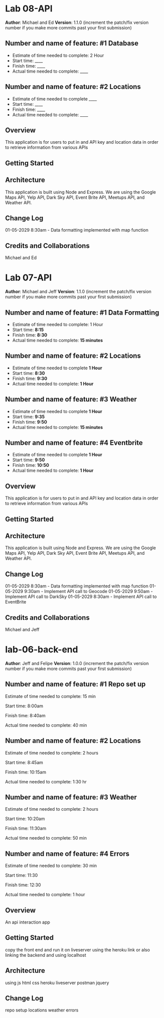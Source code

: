 # Lab 08-API

**Author**: Michael and Ed
**Version**: 1.1.0 (increment the patch/fix version number if you make more commits past your first submission)


## Number and name of feature: #1 Database
* Estimate of time needed to complete: 2 Hour
* Start time: ____
* Finish time: ____
* Actual time needed to complete: ____

## Number and name of feature: #2 Locations
* Estimate of time needed to complete ____
* Start time: ____
* Finish time: ____
* Actual time needed to complete: ____

## Overview
This application is for users to put in and API key and location data in order to retrieve information from various APIs

## Getting Started
<!-- What are the steps that a user must take in order to build this app on their own machine and get it running? -->

## Architecture
This application is built using Node and Express. We are using the Google Maps API, Yelp API, Dark Sky API, Event Brite API, Meetups API, and Weather API.

## Change Log
01-05-2029 8:30am - Data formatting implemented with map function

## Credits and Collaborations
Michael and Ed

# Lab 07-API

**Author**: Michael and Jeff
**Version**: 1.1.0 (increment the patch/fix version number if you make more commits past your first submission)


## Number and name of feature: #1 Data Formatting
* Estimate of time needed to complete: 1 Hour
* Start time: __8:15__
* Finish time: __8:30__
* Actual time needed to complete: __15 minutes__

## Number and name of feature: #2 Locations
* Estimate of time needed to complete __1 Hour__
* Start time: __8:30__
* Finish time: __9:30__
* Actual time needed to complete: __1 Hour__

## Number and name of feature: #3 Weather
* Estimate of time needed to complete __1 Hour__
* Start time: __9:35__
* Finish time: __9:50__
* Actual time needed to complete: __15 minutes__

## Number and name of feature: #4 Eventbrite
* Estimate of time needed to complete __1 Hour__
* Start time: __9:50__
* Finish time: __10:50__
* Actual time needed to complete: __1 Hour__

## Overview
This application is for users to put in and API key and location data in order to retrieve information from various APIs

## Getting Started
<!-- What are the steps that a user must take in order to build this app on their own machine and get it running? -->

## Architecture
This application is built using Node and Express. We are using the Google Maps API, Yelp API, Dark Sky API, Event Brite API, Meetups API, and Weather API.

## Change Log
01-05-2029 8:30am - Data formatting implemented with map function
01-05-2029 9:30am - Implement API call to Geocode
01-05-2029 9:50am - Implement API call to DarkSky
01-05-2029 8:30am - Implement API call to EventBrite

## Credits and Collaborations
Michael and Jeff


# lab-06-back-end

**Author**: Jeff and Felipe 
**Version**: 1.0.0 (increment the patch/fix version number if you make more commits past your first submission)


## Number and name of feature: #1 Repo set up

Estimate of time needed to complete: 15 min

Start time: 8:00am

Finish time: 8:40am

Actual time needed to complete: 40 min

## Number and name of feature: #2 Locations

Estimate of time needed to complete: 2 hours

Start time: 8:45am

Finish time: 10:15am

Actual time needed to complete: 1:30 hr

## Number and name of feature: #3 Weather

Estimate of time needed to complete: 2 hours

Start time: 10:20am

Finish time: 11:30am

Actual time needed to complete: 50 min

## Number and name of feature: #4 Errors

Estimate of time needed to complete: 30 min 

Start time: 11:30

Finish time: 12:30

Actual time needed to complete: 1 hour



## Overview
<!-- Provide a high level overview of what this application is and why you are building it, beyond the fact that it's an assignment for this class. (i.e. What's your problem domain?) -->
An api interaction app

## Getting Started
<!-- What are the steps that a user must take in order to build this app on their own machine and get it running? -->
copy the front end and run it on liveserver using the heroku link or also linking the backend and using localhost

## Architecture
<!-- Provide a detailed description of the application design. What technologies (languages, libraries, etc) you're using, and any other relevant design information. -->
using js html css heroku liveserver postman jquery

## Change Log
<!-- Use this area to document the iterative changes made to your application as each feature is successfully implemented. Use time stamps. Here's an examples:

01-01-2001 4:59pm - Application now has a fully-functional express server, with a GET route for the location resource.

## Credits and Collaborations
<!-- Give credit (and a link) to other people or resources that helped you build this application. -->
repo setup
locations
weather
errors
